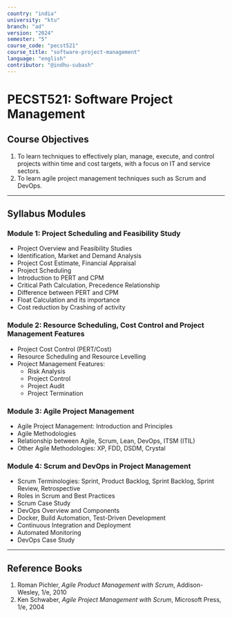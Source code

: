 ```yaml
---
country: "india"
university: "ktu"
branch: "ad"
version: "2024"
semester: "5"
course_code: "pecst521"
course_title: "software-project-management"
language: "english"
contributor: "@indhu-subash"
---
```


# PECST521: Software Project Management

## Course Objectives

1. To learn techniques to effectively plan, manage, execute, and control projects within time and cost targets, with a focus on IT and service sectors.  
2. To learn agile project management techniques such as Scrum and DevOps.  

---

## Syllabus Modules

### Module 1: Project Scheduling and Feasibility Study
- Project Overview and Feasibility Studies  
- Identification, Market and Demand Analysis  
- Project Cost Estimate, Financial Appraisal  
- Project Scheduling  
- Introduction to PERT and CPM  
- Critical Path Calculation, Precedence Relationship  
- Difference between PERT and CPM  
- Float Calculation and its importance  
- Cost reduction by Crashing of activity  

### Module 2: Resource Scheduling, Cost Control and Project Management Features
- Project Cost Control (PERT/Cost)  
- Resource Scheduling and Resource Levelling  
- Project Management Features:  
  - Risk Analysis  
  - Project Control  
  - Project Audit  
  - Project Termination  

### Module 3: Agile Project Management
- Agile Project Management: Introduction and Principles  
- Agile Methodologies  
- Relationship between Agile, Scrum, Lean, DevOps, ITSM (ITIL)  
- Other Agile Methodologies: XP, FDD, DSDM, Crystal  

### Module 4: Scrum and DevOps in Project Management
- Scrum Terminologies: Sprint, Product Backlog, Sprint Backlog, Sprint Review, Retrospective  
- Roles in Scrum and Best Practices  
- Scrum Case Study  
- DevOps Overview and Components  
- Docker, Build Automation, Test-Driven Development  
- Continuous Integration and Deployment  
- Automated Monitoring  
- DevOps Case Study  

---

## Reference Books

1. Roman Pichler, *Agile Product Management with Scrum*, Addison-Wesley, 1/e, 2010  
2. Ken Schwaber, *Agile Project Management with Scrum*, Microsoft Press, 1/e, 2004  

